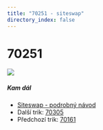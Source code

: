 ```yaml
---
title: "70251 - siteswap"
directory_index: false
---
```


# 70251

![](/animace/siteswap/70251.gif)

##### Kam dál

- [Siteswap - podrobný návod](/siteswap.html "Podrobné vysvětlení siteswapů..")
- Další trik: [70305](70305.html "Siteswap 70305")
- Předchozí trik: [70161](70161.html "Siteswap 70161")

